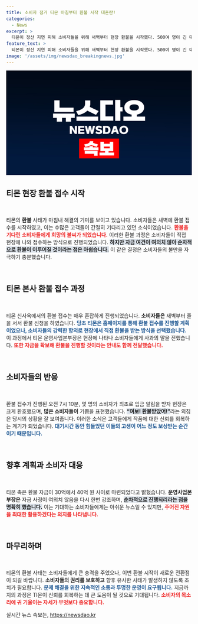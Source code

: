 ```yaml
---
title: 소비자 점거 티몬 아침부터 환불 시작 대혼란!
categories:
  - News
excerpt: >
  티몬이 정산 지연 피해 소비자들을 위해 새벽부터 현장 환불을 시작했다. 500여 명이 긴 대기줄을 서는 가운데, 환불 소식이 전해지자 환호성과 박수가 터져 나왔다. 자금 여력이 30∼40억원으로 제한된 티몬, 과연 소비자들의 기대를 충족할 수 있을까?
feature_text: >
  티몬이 정산 지연 피해 소비자들을 위해 새벽부터 현장 환불을 시작했다. 500여 명이 긴 대기줄을 서는 가운데, 환불 소식이 전해지자 환호성과 박수가 터져 나왔다. 자금 여력이 30∼40억원으로 제한된 티몬, 과연 소비자들의 기대를 충족할 수 있을까?
image: '/assets/img/newsdao_breakingnews.jpg'
---
```


<p><img src="/assets/img/newsdao_breakingnews.jpg" alt="ranknews 속보" /></p>

<h2 data-ke-size="size26">티몬 현장 환불 접수 시작</h2>

<p data-ke-size="size16">&nbsp;</p>

<p>티몬의 <b>환불</b> 사태가 마침내 해결의 기미를 보이고 있습니다. 소비자들은 새벽에 환불 접수를 시작하였고, 이는 수많은 고객들이 간절히 기다리고 있던 소식이었습니다. <b><span style="color: #ee2323;">환불을 기다린 소비자들에게 희망의 불씨가 되었습니다.</span></b> 이러한 환불 과정은 소비자들이 직접 현장에 나와 접수하는 방식으로 진행되었습니다. <b><span style="background-color: #21538527;">하지만 자금 여건이 여의치 않아 순차적으로 환불이 이루어질 것이라는 점은 아쉽습니다.</span></b> 이 같은 결정은 소비자들의 불만을 자극하기 충분했습니다.</p>

<p data-ke-size="size16">&nbsp;</p>

<h2 data-ke-size="size26">티몬 본사 환불 접수 과정</h2>

<p data-ke-size="size16">&nbsp;</p>

<p>티몬 신사옥에서의 환불 접수는 매우 혼잡하게 진행되었습니다. <b>소비자들은</b> 새벽부터 줄을 서서 환불 신청을 하였습니다. <b><span style="color: #1a5490;">당초 티몬은 홈페이지를 통해 환불 접수를 진행할 계획이었으나, 소비자들의 강력한 항의로 현장에서 직접 환불을 받는 방식을 선택했습니다.</span></b> 이 과정에서 티몬 운영사업본부장은 현장에 나타나 소비자들에게 사과의 말을 전했습니다. <b><span style="color: #ee2323;">또한 자금을 확보해 환불을 진행할 것이라는 안내도 함께 전달했습니다.</span></b></p>

<p data-ke-size="size16">&nbsp;</p>

<h2 data-ke-size="size26">소비자들의 반응</h2>

<p data-ke-size="size16">&nbsp;</p>

<p>환불 접수가 진행된 오전 7시 10분, 몇 명의 소비자가 최초로 입금 알림을 받자 현장은 크게 환호했으며, <b>많은 소비자들이</b> 기쁨을 표현했습니다. <b><span style="background-color: #21538527;">“여보! 환불받았어!”</span></b>라는 외침은 당시의 상황을 잘 보여줍니다. 이러한 소식은 고객들에게 작품에 대한 신뢰를 회복하는 계기가 되었습니다. <b><span style="color: #1a5490;">대기시간 동안 힘들었던 이들의 고생이 어느 정도 보상받는 순간이기 때문입니다.</span></b></p>

<p data-ke-size="size16">&nbsp;</p>

<h2 data-ke-size="size26">향후 계획과 소비자 대응</h2>

<p data-ke-size="size16">&nbsp;</p>

<p>티몬 측은 환불 자금이 30억에서 40억 원 사이로 마련되었다고 밝혔습니다. <b>운영사업본부장은</b> 자금 사정이 여의치 않음을 다시 한번 강조하며, <b><span style="background-color: #21538527;">순차적으로 진행되리라는 점을 명확히 했습니다.</span></b> 이는 기대하는 소비자들에게는 아쉬운 뉴스일 수 있지만, <b><span style="color: #ee2323;">주어진 자원을 최대한 활용하겠다는 의지를 나타냅니다.</span></b> </p>

<p data-ke-size="size16">&nbsp;</p>

<h2 data-ke-size="size26">마무리하며</h2>

<p data-ke-size="size16">&nbsp;</p>

<p>티몬의 환불 사태는 소비자들에게 큰 충격을 주었으나, 이번 환불 시작이 새로운 전환점이 되길 바랍니다. <b>소비자들의 권리를 보호하고</b> 향후 유사한 사태가 발생하지 않도록 조치가 필요합니다. <b><span style="color: #1a5490;">문제 해결을 위한 지속적인 소통과 투명한 운영이 요구됩니다.</span></b> 지금까지의 과정은 TI몬이 신뢰를 회복하는 데 큰 도움이 될 것으로 기대됩니다. <b><span style="color: #ee2323;">소비자의 목소리에 귀 기울이는 자세가 무엇보다 중요합니다.</span></b></p>
실시간 뉴스 속보는, <a href="https://newsdao.kr" rel="dofollow">https://newsdao.kr</a>


